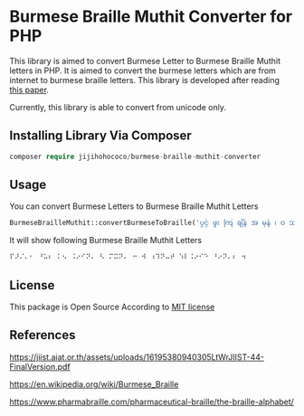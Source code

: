 # Burmese Braille Muthit Converter for PHP
<p>This library is aimed to convert Burmese Letter to Burmese Braille Muthit letters in PHP. It is aimed to convert the burmese letters which are from internet to burmese braille letters. This library is developed after reading <a href="https://jiist.aiat.or.th/assets/uploads/16195380940305LtWrJIIST-44-FinalVersion.pdf">this paper</a>.</p>
<p>Currently, this library is able to convert from unicode only.</p>

## Installing Library Via Composer

```php
composer require jijihohococo/burmese-braille-muthit-converter
```

## Usage
<p>You can convert Burmese Letters to Burmese Braille Muthit Letters</p>

```php
BurmeseBrailleMuthit::convertBurmeseToBraille('ပွင့် ဖူး ကြ ချိန် အ မှန် ၊ ဝ ဿန္တ လေ ချို ဖျန်း ။');
```
<p>It will show following Burmese Braille Muthit Letters</p>

```php
⠏⠜⠌⠄⠂ ⠘⠥⠆ ⠅⠢ ⠨⠔⠊⠝⠄ ⠣ ⠍⠭⠝⠄ ⠒ ⠺ ⠰⠹⠝⠤⠞ ⠱⠇⠨⠔⠊⠑ ⠘⠔⠝⠄⠆ ⠲
```

## License

This package is Open Source According to [MIT license](LICENSE.md)

## References

https://jiist.aiat.or.th/assets/uploads/16195380940305LtWrJIIST-44-FinalVersion.pdf

https://en.wikipedia.org/wiki/Burmese_Braille

https://www.pharmabraille.com/pharmaceutical-braille/the-braille-alphabet/
